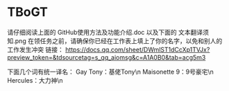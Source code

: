 # TBoGT
请仔细阅读上面的 GitHub使用方法及功能介绍.doc 以及下面的 文本翻译须知.png
在领任务之前，请确保你已经在工作表上填上了你的名字，以免和别人的工作发生冲突 链接：
https://docs.qq.com/sheet/DWmlST1dCcXp1TVJx?preview_token=&tdsourcetag=s_qq_aiomsg&c=A1A0B0&tab=acg5m3

下面几个词有统一译名：
Gay Tony：基佬Tony\n
Maisonette 9：9号豪宅\n
Hercules：大力神\n
